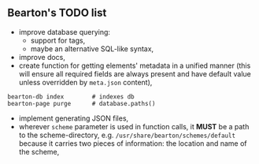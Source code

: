 ## Bearton's TODO list

- improve database querying:
    - support for tags,
    - maybe an alternative SQL-like syntax,
- improve docs,
- create function for getting elements' metadata in a unified manner (this will ensure all required fields are always present and have default value unless overridden by `meta.json` content),

```
bearton-db index        # indexes db
bearton-page purge      # database.paths()
```

- implement generating JSON files,
- wherever `scheme` parameter is used in function calls, it **MUST** be a path to the scheme-directory, e.g. `/usr/share/bearton/schemes/default` because it carries two pieces of information:
  the location and name of the scheme,
